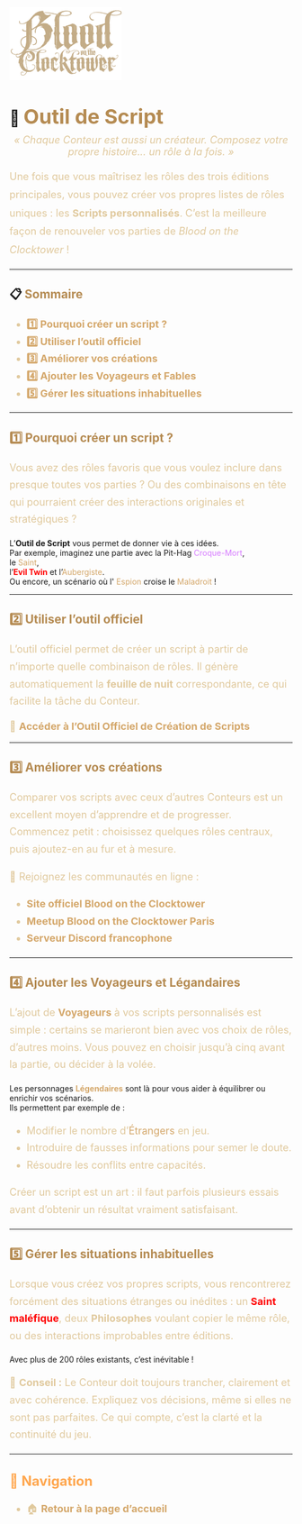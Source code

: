 <p align="left">
  <a href="/botc-fr-bambi/">
    <img src="images/logo.png" alt="Accueil BotC FR" width="200">
  </a>
</p>

# 🔧 <span style="color:#b58b52; font-weight:bold; font-size:36px;">Outil de Script</span>

<p style="text-align:center; color:#e0c99d; font-style:italic; font-size:18px; margin-top:-10px;">
  « Chaque Conteur est aussi un créateur.  
  Composez votre propre histoire... un rôle à la fois. »
</p>

<p style="color:#e0c99d; font-size:18px; line-height:1.8;">
Une fois que vous maîtrisez les rôles des trois éditions principales,  
vous pouvez créer vos propres listes de rôles uniques : les <strong>Scripts personnalisés</strong>.  
C’est la meilleure façon de renouveler vos parties de <em>Blood on the Clocktower</em> !
</p>

---

## 📋 <span style="color:#b58b52; font-weight:bold;">Sommaire</span>

<ul style="color:#e0c99d; font-size:18px; line-height:1.7;">
  <li><a href="#pourquoi-creer-un-script" style="color:#d4a76a; font-weight:bold; text-decoration:none;">1️⃣ Pourquoi créer un script ?</a></li>
  <li><a href="#utiliser-loutil-officiel" style="color:#d4a76a; font-weight:bold; text-decoration:none;">2️⃣ Utiliser l’outil officiel</a></li>
  <li><a href="#ameliorer-vos-creations" style="color:#d4a76a; font-weight:bold; text-decoration:none;">3️⃣ Améliorer vos créations</a></li>
  <li><a href="#ajouter-voyageurs-fables" style="color:#d4a76a; font-weight:bold; text-decoration:none;">4️⃣ Ajouter les Voyageurs et Fables</a></li>
  <li><a href="#gerer-les-situations-inhabituelles" style="color:#d4a76a; font-weight:bold; text-decoration:none;">5️⃣ Gérer les situations inhabituelles</a></li>
</ul>

---

## <span id="pourquoi-creer-un-script" style="color:#b58b52; font-weight:bold;">1️⃣ Pourquoi créer un script ?</span>

<p style="color:#e0c99d; font-size:18px; line-height:1.7;">
Vous avez des rôles favoris que vous voulez inclure dans presque toutes vos parties ?  
Ou des combinaisons en tête qui pourraient créer des interactions originales et stratégiques ?  

L’<strong>Outil de Script</strong> vous permet de donner vie à ces idées.  
Par exemple, imaginez une partie avec la Pit-Hag <a href="./sv_roles/pithag.html" style="color:#d67bff; text-decoration:none;">Croque-Mort</a>,  
le <a href="./tb_roles/saint.html" style="color:#d4a76a; text-decoration:none;">Saint</a>,  
l’<span style="color:red; font-weight:bold;">Evil Twin</span> et l’<a href="./bmr_roles/aubergiste.html" style="color:#d4a76a; text-decoration:none;">Aubergiste</a>.  
Ou encore, un scénario où l' <a href="./tb_roles/espion.html" style="color:#d4a76a; text-decoration:none;">Espion</a> croise le <a href="./sv_roles/maladroit.html" style="color:#d4a76a; text-decoration:none;">Maladroit</a> !
</p>

---

## <span id="utiliser-loutil-officiel" style="color:#b58b52; font-weight:bold;">2️⃣ Utiliser l’outil officiel</span>

<p style="color:#e0c99d; font-size:18px; line-height:1.7;">
L’outil officiel permet de créer un script à partir de n’importe quelle combinaison de rôles.  
Il génère automatiquement la <strong>feuille de nuit</strong> correspondante, ce qui facilite la tâche du Conteur.  
</p>

<p style="color:#e0c99d; font-size:18px;">
🔧 <a href="https://script.bloodontheclocktower.com" style="color:#d4a76a; font-weight:bold; text-decoration:none;">Accéder à l’Outil Officiel de Création de Scripts</a>
</p>

---

## <span id="ameliorer-vos-creations" style="color:#b58b52; font-weight:bold;">3️⃣ Améliorer vos créations</span>

<p style="color:#e0c99d; font-size:18px; line-height:1.7;">
Comparer vos scripts avec ceux d’autres Conteurs est un excellent moyen d’apprendre et de progresser.  
Commencez petit : choisissez quelques rôles centraux, puis ajoutez-en au fur et à mesure.  
</p>

<p style="color:#e0c99d; font-size:18px; line-height:1.7;">
💬 Rejoignez les communautés en ligne :
</p>

<ul style="color:#e0c99d; font-size:18px; line-height:1.7;">
  <li><a href="https://bloodontheclocktower.com" style="color:#d4a76a; font-weight:bold; text-decoration:none;">Site officiel Blood on the Clocktower</a></li>
  <li><a href="https://www.meetup.com/blood-on-the-clocktower-paris/" style="color:#d4a76a; font-weight:bold; text-decoration:none;">Meetup Blood on the Clocktower Paris</a></li>
  <li><a href="https://discord.gg/tGDVmZfZpE" style="color:#d4a76a; font-weight:bold; text-decoration:none;">Serveur Discord francophone</a></li>
</ul>

---

## <span id="ajouter-voyageurs-légendaires" style="color:#b58b52; font-weight:bold;">4️⃣ Ajouter les Voyageurs et Légandaires</span>

<p style="color:#e0c99d; font-size:18px; line-height:1.7;">
L’ajout de <a href="./voyageurs/voyageurs.html" style="color:#d4a76a; font-weight:bold; text-decoration:none;">Voyageurs</a> à vos scripts personnalisés est simple :  
certains se marieront bien avec vos choix de rôles, d’autres moins.  
Vous pouvez en choisir jusqu’à cinq avant la partie, ou décider à la volée.  

Les personnages <a href="./fabled.html" style="color:#d4a76a; font-weight:bold; text-decoration:none;">Légendaires</a> sont là pour vous aider à équilibrer ou enrichir vos scénarios.  
Ils permettent par exemple de :
</p>

<ul style="color:#e0c99d; font-size:18px; line-height:1.7;">
  <li>Modifier le nombre d’<a href="./etrangers.html" style="color:#d4a76a; text-decoration:none;">Étrangers</a> en jeu.</li>
  <li>Introduire de fausses informations pour semer le doute.</li>
  <li>Résoudre les conflits entre capacités.</li>
</ul>

<p style="color:#e0c99d; font-size:18px; line-height:1.7;">
Créer un script est un art : il faut parfois plusieurs essais avant d’obtenir un résultat vraiment satisfaisant.
</p>

---

## <span id="gerer-les-situations-inhabituelles" style="color:#b58b52; font-weight:bold;">5️⃣ Gérer les situations inhabituelles</span>

<p style="color:#e0c99d; font-size:18px; line-height:1.7;">
Lorsque vous créez vos propres scripts, vous rencontrerez forcément des situations étranges ou inédites :  
un <span style="color:red; font-weight:bold;">Saint maléfique</span>, deux <strong>Philosophes</strong> voulant copier le même rôle,  
ou des interactions improbables entre éditions.  

Avec plus de 200 rôles existants, c’est inévitable !  
</p>

<p style="color:#e0c99d; font-size:18px; line-height:1.7;">
📜 <strong>Conseil :</strong> Le Conteur doit toujours trancher, clairement et avec cohérence.  
Expliquez vos décisions, même si elles ne sont pas parfaites.  
Ce qui compte, c’est la clarté et la continuité du jeu.  
</p>

---

<h2 style="color:#ffa64d; font-weight:bold; font-size:24px;">📂 Navigation</h2>

<ul style="color:#e0c99d; font-size:18px; line-height:1.7;">
  <li>🏠 <a href="./index.html" style="color:#d4a76a; font-weight:bold; text-decoration:none;">Retour à la page d’accueil</a></li>
</ul>
